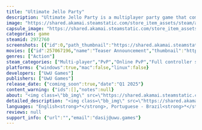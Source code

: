```yaml
---
title: "Ultimate Jello Party"
description: "Ultimate Jello Party is a multiplayer party game that combines elements of card, board and minigame battles. Challenge up to 3 friends and mess up the game with your strategies! Earn coins, plan your moves, collect and accumulate jellies to become the big winner."
image: "https://shared.akamai.steamstatic.com/store_item_assets/steam/apps/2972760/header.jpg?t=1731522279"
capsule_image: "https://shared.akamai.steamstatic.com/store_item_assets/steam/apps/2972760/capsule_231x87.jpg?t=1731522279"
categories: game
steamid: 2972760
screenshots: [{"id":0,"path_thumbnail":"https://shared.akamai.steamstatic.com/store_item_assets/steam/apps/2972760/ss_dc61dbeb315e7a5c41eef4e67dba3d3219a5b474.600x338.jpg?t=1731522279","path_full":"https://shared.akamai.steamstatic.com/store_item_assets/steam/apps/2972760/ss_dc61dbeb315e7a5c41eef4e67dba3d3219a5b474.1920x1080.jpg?t=1731522279"},{"id":1,"path_thumbnail":"https://shared.akamai.steamstatic.com/store_item_assets/steam/apps/2972760/ss_cc35ac0751c84a6275d40af654f0c3ddd493b3c8.600x338.jpg?t=1731522279","path_full":"https://shared.akamai.steamstatic.com/store_item_assets/steam/apps/2972760/ss_cc35ac0751c84a6275d40af654f0c3ddd493b3c8.1920x1080.jpg?t=1731522279"},{"id":2,"path_thumbnail":"https://shared.akamai.steamstatic.com/store_item_assets/steam/apps/2972760/ss_b83ec91203a9906555bce48ec1a5429f3ac41bd4.600x338.jpg?t=1731522279","path_full":"https://shared.akamai.steamstatic.com/store_item_assets/steam/apps/2972760/ss_b83ec91203a9906555bce48ec1a5429f3ac41bd4.1920x1080.jpg?t=1731522279"},{"id":3,"path_thumbnail":"https://shared.akamai.steamstatic.com/store_item_assets/steam/apps/2972760/ss_6df8a228be1bb2e80fcb5e97d862c33fa5cca4d8.600x338.jpg?t=1731522279","path_full":"https://shared.akamai.steamstatic.com/store_item_assets/steam/apps/2972760/ss_6df8a228be1bb2e80fcb5e97d862c33fa5cca4d8.1920x1080.jpg?t=1731522279"},{"id":4,"path_thumbnail":"https://shared.akamai.steamstatic.com/store_item_assets/steam/apps/2972760/ss_c543b44a47a247555cc3a3701bb3f15abe8e1dbf.600x338.jpg?t=1731522279","path_full":"https://shared.akamai.steamstatic.com/store_item_assets/steam/apps/2972760/ss_c543b44a47a247555cc3a3701bb3f15abe8e1dbf.1920x1080.jpg?t=1731522279"},{"id":5,"path_thumbnail":"https://shared.akamai.steamstatic.com/store_item_assets/steam/apps/2972760/ss_613a9f76bd69df4589bbd66767d2558f6d7b7821.600x338.jpg?t=1731522279","path_full":"https://shared.akamai.steamstatic.com/store_item_assets/steam/apps/2972760/ss_613a9f76bd69df4589bbd66767d2558f6d7b7821.1920x1080.jpg?t=1731522279"},{"id":6,"path_thumbnail":"https://shared.akamai.steamstatic.com/store_item_assets/steam/apps/2972760/ss_923a7a5c037da4eecfc2f4784b25e733cd36a046.600x338.jpg?t=1731522279","path_full":"https://shared.akamai.steamstatic.com/store_item_assets/steam/apps/2972760/ss_923a7a5c037da4eecfc2f4784b25e733cd36a046.1920x1080.jpg?t=1731522279"},{"id":7,"path_thumbnail":"https://shared.akamai.steamstatic.com/store_item_assets/steam/apps/2972760/ss_4755cf4df0cb68d2728817ba67a140cf1ad88f05.600x338.jpg?t=1731522279","path_full":"https://shared.akamai.steamstatic.com/store_item_assets/steam/apps/2972760/ss_4755cf4df0cb68d2728817ba67a140cf1ad88f05.1920x1080.jpg?t=1731522279"},{"id":8,"path_thumbnail":"https://shared.akamai.steamstatic.com/store_item_assets/steam/apps/2972760/ss_0b02b465bb5bde98497d5e2d7c7d2b75e728f27b.600x338.jpg?t=1731522279","path_full":"https://shared.akamai.steamstatic.com/store_item_assets/steam/apps/2972760/ss_0b02b465bb5bde98497d5e2d7c7d2b75e728f27b.1920x1080.jpg?t=1731522279"}]
movies: [{"id":257067196,"name":"Teaser Announcement","thumbnail":"https://shared.akamai.steamstatic.com/store_item_assets/steam/apps/257067196/ef2a7fd1041684d7815c80336417948a89ee259a/movie_600x337.jpg?t=1729539843","webm":{"480":"http://video.akamai.steamstatic.com/store_trailers/257067196/movie480_vp9.webm?t=1729539843","max":"http://video.akamai.steamstatic.com/store_trailers/257067196/movie_max_vp9.webm?t=1729539843"},"mp4":{"480":"http://video.akamai.steamstatic.com/store_trailers/257067196/movie480.mp4?t=1729539843","max":"http://video.akamai.steamstatic.com/store_trailers/257067196/movie_max.mp4?t=1729539843"},"highlight":true}]
genres: ["Action"]
steam_categories: ["Multi-player","PvP","Online PvP","Full controller support"]
platforms: {"windows":true,"mac":false,"linux":false}
developers: ["UwU Games"]
publishers: ["UwU Games"]
release_date: {"coming_soon":true,"date":"Q1 2025"}
content_warning: {"ids":[],"notes":null}
about: "<img class=\"bb_img\" src=\"https://shared.akamai.steamstatic.com/store_item_assets/steam/apps/2972760/extras/Wishlist_new_100.gif?t=1731522279\" /><br><br><img class=\"bb_img\" src=\"https://shared.akamai.steamstatic.com/store_item_assets/steam/apps/2972760/extras/divisor1c.gif?t=1731522279\" /><br>Ultimate Jello Party is a multiplayer party game that combines elements of card, board and minigame battles. Challenge up to 3 friends and mess up the game with your strategies! Earn coins, plan your moves, collect and accumulate jellies to become the big winner. <br><br>With unmatched creative powers and an incorrigible addiction to video games, Mr. Gelatin prepares to raise the level of his projects. With the vast G-4MER knowledge in his hands, he emerges as Master of the Games and summons important figures from across the Universe to compete in his most intriguing creations. To the winner, a wish come true!<br><img class=\"bb_img\" src=\"https://shared.akamai.steamstatic.com/store_item_assets/steam/apps/2972760/extras/divisor1.gif?t=1731522279\" /><br>Your cards are more than just tools: they allow you to navigate the board, grant upgrades and sabotage your opponents. At each turn start, players receive a lootbox containing basic resources for their moves and, in the course of the match, they can direct their routes to find the mysterious Shopkeeper and buy cards of varying prices and rarities. Surprise is a constant factor andyou never know what crazy turns a match can take!<br><img class=\"bb_img\" src=\"https://shared.akamai.steamstatic.com/store_item_assets/steam/apps/2972760/extras/divisor2.gif?t=1731522279\" /><br>At the end of each round, players engage in an exciting mini-game where they control charismatic new characters in special challenges. The rules vary, but the goal is the same: stay in first place and conquer great powers! But remember: with great powers come great responsibilities... (like getting in the way of your friends)"
detailed_description: "<img class=\"bb_img\" src=\"https://shared.akamai.steamstatic.com/store_item_assets/steam/apps/2972760/extras/Wishlist_new_100.gif?t=1731522279\" /><br><br><img class=\"bb_img\" src=\"https://shared.akamai.steamstatic.com/store_item_assets/steam/apps/2972760/extras/divisor1c.gif?t=1731522279\" /><br>Ultimate Jello Party is a multiplayer party game that combines elements of card, board and minigame battles. Challenge up to 3 friends and mess up the game with your strategies! Earn coins, plan your moves, collect and accumulate jellies to become the big winner. <br><br>With unmatched creative powers and an incorrigible addiction to video games, Mr. Gelatin prepares to raise the level of his projects. With the vast G-4MER knowledge in his hands, he emerges as Master of the Games and summons important figures from across the Universe to compete in his most intriguing creations. To the winner, a wish come true!<br><img class=\"bb_img\" src=\"https://shared.akamai.steamstatic.com/store_item_assets/steam/apps/2972760/extras/divisor1.gif?t=1731522279\" /><br>Your cards are more than just tools: they allow you to navigate the board, grant upgrades and sabotage your opponents. At each turn start, players receive a lootbox containing basic resources for their moves and, in the course of the match, they can direct their routes to find the mysterious Shopkeeper and buy cards of varying prices and rarities. Surprise is a constant factor andyou never know what crazy turns a match can take!<br><img class=\"bb_img\" src=\"https://shared.akamai.steamstatic.com/store_item_assets/steam/apps/2972760/extras/divisor2.gif?t=1731522279\" /><br>At the end of each round, players engage in an exciting mini-game where they control charismatic new characters in special challenges. The rules vary, but the goal is the same: stay in first place and conquer great powers! But remember: with great powers come great responsibilities... (like getting in the way of your friends)"
languages: "English<strong>*</strong>, Portuguese - Brazil<strong>*</strong><br><strong>*</strong>languages with full audio support"
reviews: null
support_info: {"url":"","email":"dasij@uwu.games"}
---
```


